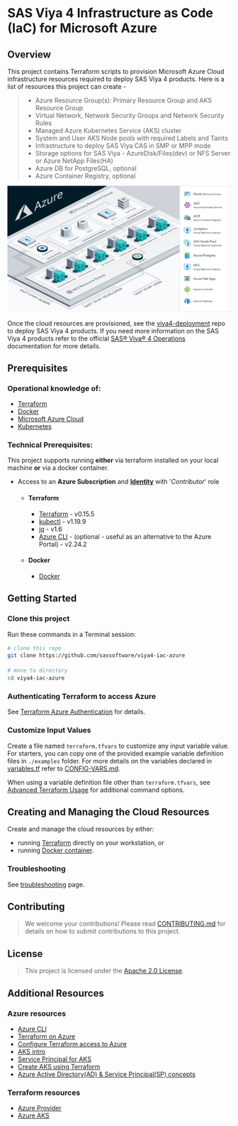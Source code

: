 # SAS Viya 4 Infrastructure as Code (IaC) for Microsoft Azure

## Overview

This project contains Terraform scripts to provision Microsoft Azure Cloud infrastructure resources required to deploy SAS Viya 4 products. Here is a list of resources this project can create -

  >- Azure Resource Group(s): Primary Resource Group and AKS Resource Group
  >- Virtual Network, Network Security Groups and Network Security Rules
  >- Managed Azure Kubernetes Service (AKS) cluster
  >- System and User AKS Node pools with required Labels and Taints
  >- Infrastructure to deploy SAS Viya CAS in SMP or MPP mode
  >- Storage options for SAS Viya -  AzureDisk/Files(dev) or NFS Server or Azure NetApp Files(HA)
  >- Azure DB for PostgreSQL, optional
  >- Azure Container Registry, optional

[<img src="./docs/images/viya4-iac-azure-diag.png" alt="Architecture Diagram" width="750"/>](./docs/images/viya4-iac-azure-diag.png?raw=true)

Once the cloud resources are provisioned, see the [viya4-deployment](https://github.com/sassoftware/viya4-deployment) repo to deploy SAS Viya 4 products. If you need more information on the SAS Viya 4 products refer to the official [SAS&reg; Viya&reg; 4 Operations](https://go.documentation.sas.com/?cdcId=itopscdc&cdcVersion=v_001LTS&docsetId=itopswlcm&docsetTarget=home.htm&locale=en) documentation for more details.

## Prerequisites

### Operational knowledge of:

- [Terraform](https://www.terraform.io/intro/index.html)
- [Docker](https://www.docker.com/)
- [Microsoft Azure Cloud](https://azure.microsoft.com/)
- [Kubernetes](https://kubernetes.io/docs/concepts/)
 

### Technical Prerequisites:

This project supports running **either** via terraform installed on your local machine **or** via a docker container. 

- Access to an **Azure Subscription** and [**Identity**](./docs/user/TerraformAzureAuthentication.md) with '*Contributor*' role
  - #### Terraform
    - [Terraform](https://www.terraform.io/downloads.html) - v0.15.5
    - [kubectl](https://kubernetes.io/docs/tasks/tools/install-kubectl) - v1.19.9
    - [jq](https://stedolan.github.io/jq/) - v1.6
    - [Azure CLI](https://docs.microsoft.com/en-us/cli/azure) - (optional - useful as an alternative to the Azure Portal) - v2.24.2
  - #### Docker
    - [Docker](https://docs.docker.com/get-docker/)


## Getting Started

### Clone this project

Run these commands in a Terminal session:

```bash
# clone this repo
git clone https://github.com/sassoftware/viya4-iac-azure

# move to directory
cd viya4-iac-azure
```

### Authenticating Terraform to access Azure

See [Terraform Azure Authentication](./docs/user/TerraformAzureAuthentication.md) for details.

### Customize Input Values

Create a file named `terraform.tfvars` to customize any input variable value. For starters, you can copy one of the provided example variable definition files in `./examples` folder. For more details on the variables declared in [variables.tf](variables.tf) refer to [CONFIG-VARS.md](docs/CONFIG-VARS.md).

When using a variable definition file other than `terraform.tfvars`, see [Advanced Terraform Usage](docs/user/AdvancedTerraformUsage.md) for additional command options.

## Creating and Managing the Cloud Resources

Create and manage the cloud resources by either: 

- running [Terraform](docs/user/TerraformUsage.md) directly on your workstation, or
- running [Docker container](docs/user/DockerUsage.md). 

### Troubleshooting

See [troubleshooting](./docs/Troubleshooting.md) page.

## Contributing

> We welcome your contributions! Please read [CONTRIBUTING.md](CONTRIBUTING.md) for details on how to submit contributions to this project.

## License

> This project is licensed under the [Apache 2.0 License](LICENSE).

## Additional Resources

### Azure resources

- [Azure CLI](https://docs.microsoft.com/en-gb/cli/azure/?view=azure-cli-latest)
- [Terraform on Azure](https://docs.microsoft.com/en-us/azure/terraform)
- [Configure Terraform access to Azure](https://docs.microsoft.com/en-us/azure/terraform/terraform-install-configure)
- [AKS intro](https://docs.microsoft.com/en-us/azure/aks/intro-kubernetes)
- [Service Principal for AKS](https://docs.microsoft.com/en-us/azure/aks/kubernetes-service-principal)
- [Create AKS using Terraform](https://docs.microsoft.com/en-us/azure/terraform/terraform-create-k8s-cluster-with-tf-and-aks)
- [Azure Active Directory(AD) & Service Principal(SP) concepts](https://docs.microsoft.com/en-us/azure/active-directory/develop/app-objects-and-service-principals)

### Terraform resources

- [Azure Provider](https://www.terraform.io/docs/providers/azurerm/index.html)
- [Azure AKS](https://www.terraform.io/docs/providers/azurerm/r/kubernetes_cluster.html)
